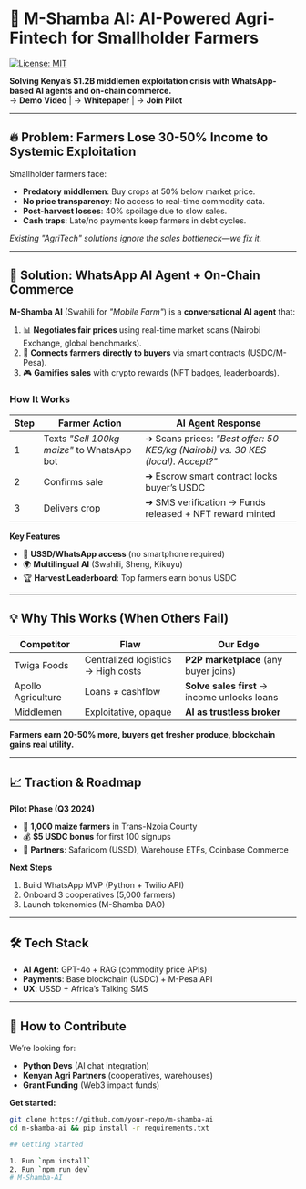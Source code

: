 # 🌱 M-Shamba AI: AI-Powered Agri-Fintech for Smallholder Farmers  

[![License: MIT](https://img.shields.io/badge/License-MIT-green.svg)](https://opensource.org/licenses/MIT) 

**Solving Kenya’s $1.2B middlemen exploitation crisis with WhatsApp-based AI agents and on-chain commerce.**  
→ **Demo Video** | → **Whitepaper** | → **Join Pilot**  

---

## 🔥 Problem: Farmers Lose 30-50% Income to Systemic Exploitation  
Smallholder farmers face:  
- **Predatory middlemen**: Buy crops at 50% below market price.  
- **No price transparency**: No access to real-time commodity data.  
- **Post-harvest losses**: 40% spoilage due to slow sales.  
- **Cash traps**: Late/no payments keep farmers in debt cycles.  

*Existing "AgriTech" solutions ignore the sales bottleneck—we fix it.*  

---

## 🚀 Solution: WhatsApp AI Agent + On-Chain Commerce  
**M-Shamba AI** (Swahili for *"Mobile Farm"*) is a **conversational AI agent** that:  
1. 📊 **Negotiates fair prices** using real-time market scans (Nairobi Exchange, global benchmarks).  
2. 🤝 **Connects farmers directly to buyers** via smart contracts (USDC/M-Pesa).  
3. 🎮 **Gamifies sales** with crypto rewards (NFT badges, leaderboards).  

### How It Works  
| Step | Farmer Action | AI Agent Response |  
|------|--------------|-------------------|  
| 1 | Texts *"Sell 100kg maize"* to WhatsApp bot | ➔ Scans prices: *"Best offer: 50 KES/kg (Nairobi) vs. 30 KES (local). Accept?"* |  
| 2 | Confirms sale | ➔ Escrow smart contract locks buyer’s USDC |  
| 3 | Delivers crop | ➔ SMS verification → Funds released + NFT reward minted |  

**Key Features**  
- 📱 **USSD/WhatsApp access** (no smartphone required)  
- 🌍 **Multilingual AI** (Swahili, Sheng, Kikuyu)  
- 🏆 **Harvest Leaderboard**: Top farmers earn bonus USDC  

---

## 💡 Why This Works (When Others Fail)  
| Competitor | Flaw | Our Edge |  
|------------|------|----------|  
| Twiga Foods | Centralized logistics → High costs | **P2P marketplace** (any buyer joins) |  
| Apollo Agriculture | Loans ≠ cashflow | **Solve sales first** → income unlocks loans |  
| Middlemen | Exploitative, opaque | **AI as trustless broker** |  

**Farmers earn 20-50% more, buyers get fresher produce, blockchain gains real utility.**  

---

## 📈 Traction & Roadmap  
**Pilot Phase (Q3 2024)**  
- 🎯 **1,000 maize farmers** in Trans-Nzoia County  
- 💰 **$5 USDC bonus** for first 100 signups  
- 🤝 **Partners**: Safaricom (USSD), Warehouse ETFs, Coinbase Commerce  

**Next Steps**  
1. Build WhatsApp MVP (Python + Twilio API)  
2. Onboard 3 cooperatives (5,000 farmers)  
3. Launch tokenomics (M-Shamba DAO)  

---

## 🛠️ Tech Stack  
- **AI Agent**: GPT-4o + RAG (commodity price APIs)  
- **Payments**: Base blockchain (USDC) + M-Pesa API  
- **UX**: USSD + Africa’s Talking SMS  

---

## 🤝 How to Contribute  
We’re looking for:  
- **Python Devs** (AI chat integration)  
- **Kenyan Agri Partners** (cooperatives, warehouses)  
- **Grant Funding** (Web3 impact funds)  

**Get started:**  
```bash
git clone https://github.com/your-repo/m-shamba-ai
cd m-shamba-ai && pip install -r requirements.txt

## Getting Started

1. Run `npm install`
2. Run `npm run dev`
# M-Shamba-AI
```

